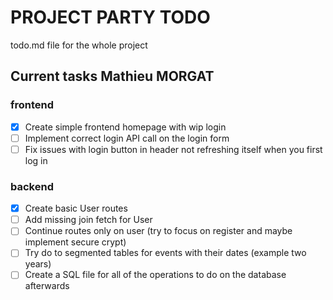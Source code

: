 # PROJECT PARTY TODO

todo.md file for the whole project

## Current tasks Mathieu MORGAT

### frontend

- [x] Create simple frontend homepage with wip login
- [ ] Implement correct login API call on the login form
- [ ] Fix issues with login button in header not refreshing itself when you first log in

### backend

- [x] Create basic User routes
- [ ] Add missing join fetch for User
- [ ] Continue routes only on user (try to focus on register and maybe implement secure crypt)
- [ ] Try do to segmented tables for events with their dates (example two years)
- [ ] Create a SQL file for all of the operations to do on the database afterwards
